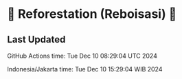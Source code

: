 
# 🌳 Reforestation (Reboisasi) 🌲

## Last Updated

GitHub Actions time: Tue Dec 10 08:29:04 UTC 2024

Indonesia/Jakarta time: Tue Dec 10 15:29:04 WIB 2024
